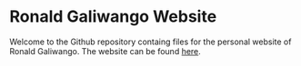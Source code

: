# Ronald Galiwango Website
Welcome to the Github repository containg files for the personal website of Ronald Galiwango. The website can be found [here](https://www.ronaldgaliwango.com/).

